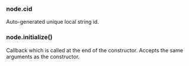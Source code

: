 

### node.cid

Auto-generated unique local string id.

### node.initialize()

Callback which is called at the end of the constructor. Accepts the same arguments as the constructor.
